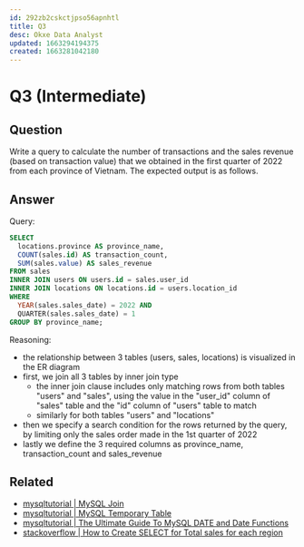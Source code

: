 ```yaml
---
id: 292zb2cskctjpso56apnhtl
title: Q3
desc: Okxe Data Analyst
updated: 1663294194375
created: 1663281042180
---
```

# Q3 (Intermediate)

## Question

Write a query to calculate the number of transactions and the sales revenue (based on transaction value) that we obtained in the first quarter of 2022 from each province of Vietnam. The expected output is as follows.

## Answer

Query:

```sql
SELECT 
  locations.province AS province_name,
  COUNT(sales.id) AS transaction_count,
  SUM(sales.value) AS sales_revenue
FROM sales
INNER JOIN users ON users.id = sales.user_id
INNER JOIN locations ON locations.id = users.location_id
WHERE 
  YEAR(sales.sales_date) = 2022 AND
  QUARTER(sales.sales_date) = 1
GROUP BY province_name;
```

Reasoning:
- the relationship between 3 tables (users, sales, locations) is visualized in the ER diagram
- first, we join all 3 tables by inner join type
    - the inner join clause includes only matching rows from both tables "users" and "sales", using the value in the "user_id" column of "sales" table and the "id" column of "users" table to match
    - similarly for both tables "users" and "locations"
- then we specify a search condition for the rows returned by the query, by limiting only the sales order made in the 1st quarter of 2022
- lastly we define the 3 required columns as province_name, transaction_count and sales_revenue

## Related

- [mysqltutorial | MySQL Join](https://www.mysqltutorial.org/mysql-join/)
- [mysqltutorial | MySQL Temporary Table](https://www.mysqltutorial.org/mysql-temporary-table/)
- [mysqltutorial | The Ultimate Guide To MySQL DATE and Date Functions](https://www.mysqltutorial.org/mysql-date/)
- [stackoverflow | How to Create SELECT for Total sales for each region](https://stackoverflow.com/questions/56135993/how-to-create-select-for-total-sales-for-each-region)